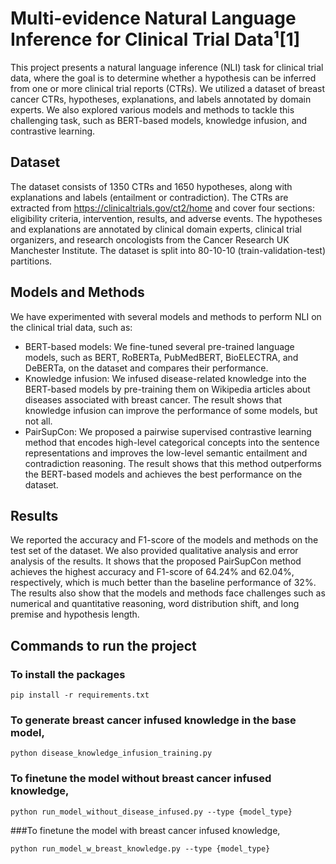 # Multi-evidence Natural Language Inference for Clinical Trial Data¹[1]

This project presents a natural language inference (NLI) task for clinical trial data, where the goal is to determine whether a hypothesis can be inferred from one or more clinical trial reports (CTRs). We utilized a dataset of breast cancer CTRs, hypotheses, explanations, and labels annotated by domain experts.  We also explored various models and methods to tackle this challenging task, such as BERT-based models, knowledge infusion, and contrastive learning.

## Dataset

The dataset consists of 1350 CTRs and 1650 hypotheses, along with explanations and labels (entailment or contradiction). The CTRs are extracted from https://clinicaltrials.gov/ct2/home and cover four sections: eligibility criteria, intervention, results, and adverse events. The hypotheses and explanations are annotated by clinical domain experts, clinical trial organizers, and research oncologists from the Cancer Research UK Manchester Institute. The dataset is split into 80-10-10 (train-validation-test) partitions.

## Models and Methods

We have experimented with several models and methods to perform NLI on the clinical trial data, such as:

- BERT-based models: We fine-tuned several pre-trained language models, such as BERT, RoBERTa, PubMedBERT, BioELECTRA, and DeBERTa, on the dataset and compares their performance.
- Knowledge infusion: We infused disease-related knowledge into the BERT-based models by pre-training them on Wikipedia articles about diseases associated with breast cancer. The result shows that knowledge infusion can improve the performance of some models, but not all.
- PairSupCon: We proposed a pairwise supervised contrastive learning method that encodes high-level categorical concepts into the sentence representations and improves the low-level semantic entailment and contradiction reasoning. The result shows that this method outperforms the BERT-based models and achieves the best performance on the dataset.

## Results

We reported the accuracy and F1-score of the models and methods on the test set of the dataset. We also provided qualitative analysis and error analysis of the results. It shows that the proposed PairSupCon method achieves the highest accuracy and F1-score of 64.24% and 62.04%, respectively, which is much better than the baseline performance of 32%. The results also show that the models and methods face challenges such as numerical and quantitative reasoning, word distribution shift, and long premise and hypothesis length.

## Commands to run the project

### To install the packages
```
pip install -r requirements.txt
```
### To generate breast cancer infused knowledge in the base model,
```
python disease_knowledge_infusion_training.py
```
### To finetune the model without breast cancer infused knowledge,
```
python run_model_without_disease_infused.py --type {model_type}
```

###To finetune the model with breast cancer infused knowledge,
```
python run_model_w_breast_knowledge.py --type {model_type}
```
